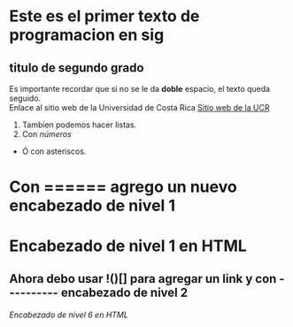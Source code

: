 # Este es el primer texto de programacion en sig  
## titulo de segundo grado  
Es importante recordar que si no se le da __doble__ espacio, el texto queda seguido.  
Enlace al sitio web de la Universidad de Costa Rica 
[Sitio web de la UCR](https://www.ucr.ac.cr/actividades/2022/8/)  
1. Tambien podemos hacer listas.  
2. Con _números_  
* Ó con asteriscos.  

Con ====== agrego un nuevo encabezado de nivel 1  
=================================================

<h1> Encabezado de nivel 1 en HTML </h1>

Ahora debo usar !()[] para agregar un link y con  ---------- encabezado de nivel 2  
----------------------------------------------------------------



<h6> Encabezado de nivel 6 en HTML </h6>
